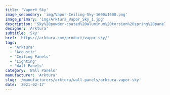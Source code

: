 ```yaml
---
title: 'Vapor® Sky'
image_secondary: 'img/Vapor-Ceiling-Sky-1600x1600.png'
image_primary: 'img/Arktura_Vapor_Sky_1.jpg'
description: 'Sky%20powder-coated%20aluminum%20torsion%20spring%20panels%20offer%20a%20tileable%2C%20cloud-like%20pattern%2C%20helping%20you%20bring%20the%20sky%20indoors.%20With%20no%20fading%20of%20the%20pattern%2C%20the%20cloud%20design%20can%20continue%20for%20as%20long%20as%20your%20hallway%20or%20space%20allows%2C%20without%20sacrificing%20acoustical%20comfort%20if%20you%20add%20our%20Soft%20Sound%AE%20backer.%20Or%20you%20can%20add%20our%20integrated%20lighting%20backer%20for%20a%20sky%20that%20glows.'
designer: 'Arktura'
subtitle: 'Sky'
href: 'https://arktura.com/product/vapor-sky/'
tags:
  - 'Arktura'
  - 'Acoustic'
  - 'Ceiling Panels'
  - 'Lighting'
  - 'Wall Panels'
category: 'Wall Panels'
manufacturer: 'Arktura'
slug: '/manufacturers/arktura/wall-panels/arktura-vapor-sky'
date: '2021-02-17'
---
```

